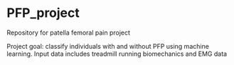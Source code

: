 # PFP_project

Repository for patella femoral pain project

Project goal: classify individuals with and without PFP using machine learning. Input data includes treadmill running biomechanics and EMG data

